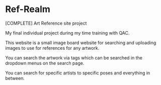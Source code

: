 # Ref-Realm
[COMPLETE] Art Reference site project

My final individual project during my time training with QAC.

This website is a small image board website for searching and uploading images to use for references for any artwork. 

You can search the artwork via tags which can be searched in the dropdown menus on the search page.

You can search for specific artists to specific poses and everything in between.
